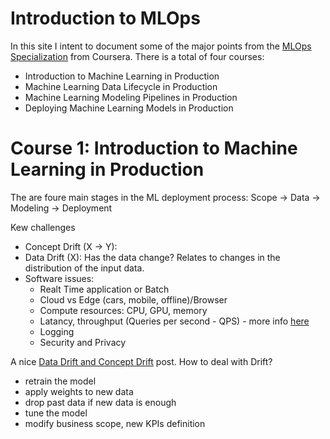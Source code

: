 # Introduction to MLOps

In this site I intent to document some of the major points from  the [MLOps Specialization](https://www.coursera.org/specializations/machine-learning-engineering-for-production-mlops) from Coursera.
There is a total of four courses:
  - Introduction to Machine Learning in Production
  - Machine Learning Data Lifecycle in Production
  - Machine Learning Modeling Pipelines in Production
  - Deploying Machine Learning Models in Production

# Course 1: Introduction to Machine Learning in Production

The are foure main stages in the ML deployment process:
Scope -> Data -> Modeling -> Deployment

Kew challenges

- Concept Drift (X -> Y): 
- Data Drift (X): Has the data change? Relates to changes in the distribution of the input data.
- Software issues: 
  - Realt Time application or Batch
  - Cloud vs Edge (cars, mobile, offline)/Browser
  - Compute resources: CPU, GPU, memory
  - Latancy, throughput (Queries per second - QPS) - more info [here](https://www.blazemeter.com/blog/what-relationship-between-users-and-hits-second)
  - Logging
  - Security and Privacy

A nice [Data Drift and Concept Drift](https://towardsdatascience.com/machine-learning-in-production-why-you-should-care-about-data-and-concept-drift-d96d0bc907fb) post.
How to deal with Drift?
  - retrain the model
  - apply weights to new data
  - drop past data if new data is enough
  - tune the model
  - modify business scope, new KPIs definition
